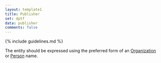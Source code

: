 ```yaml
---
layout: template1
title: Publisher
set: dptf
data: publisher
comments: false
---
```


{% include guidelines.md %}

The entity should be expressed using the preferred form of an [Organization](https://id.lib.uh.edu/ark:/84475/au4982x468p) or [Person](https://id.lib.uh.edu/ark:/84475/au5426m1724) name.
